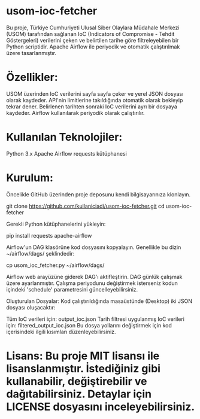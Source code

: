 # usom-ioc-fetcher

Bu proje, Türkiye Cumhuriyeti Ulusal Siber Olaylara Müdahale Merkezi (USOM) tarafından sağlanan IoC (Indicators of Compromise - Tehdit Göstergeleri) verilerini çeken ve belirtilen tarihe göre filtreleyebilen bir Python scriptidir. Apache Airflow ile periyodik ve otomatik çalıştırılmak üzere tasarlanmıştır.

# Özellikler:

USOM üzerinden IoC verilerini sayfa sayfa çeker ve yerel JSON dosyası olarak kaydeder.
API'nin limitlerine takıldığında otomatik olarak bekleyip tekrar dener.
Belirlenen tarihten sonraki IoC verilerini ayrı bir dosyaya kaydeder.
Airflow kullanılarak periyodik olarak çalıştırılır.

# Kullanılan Teknolojiler:

Python 3.x
Apache Airflow
requests kütüphanesi

# Kurulum:

Öncelikle GitHub üzerinden proje deposunu kendi bilgisayarınıza klonlayın.

git clone https://github.com/kullaniciadi/usom-ioc-fetcher.git cd usom-ioc-fetcher

Gerekli Python kütüphanelerini yükleyin:

pip install requests apache-airflow

Airflow'un DAG klasörüne kod dosyasını kopyalayın. Genellikle bu dizin ~/airflow/dags/ şeklindedir:

cp usom_ioc_fetcher.py ~/airflow/dags/

Airflow web arayüzüne giderek DAG'ı aktifleştirin. DAG günlük çalışmak üzere ayarlanmıştır. Çalışma periyodunu değiştirmek isterseniz kodun içindeki 'schedule' parametresini güncelleyebilirsiniz.

Oluşturulan Dosyalar: Kod çalıştırıldığında masaüstünde (Desktop) iki JSON dosyası oluşacaktır:

Tüm IoC verileri için: output_ioc.json
Tarih filtresi uygulanmış IoC verileri için: filtered_output_ioc.json
Bu dosya yollarını değiştirmek için kod içerisindeki ilgili kısımları düzenleyebilirsiniz.

# Lisans: Bu proje MIT lisansı ile lisanslanmıştır. İstediğiniz gibi kullanabilir, değiştirebilir ve dağıtabilirsiniz. Detaylar için LICENSE dosyasını inceleyebilirsiniz.
